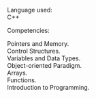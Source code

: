 Language used: <br />
C++


Competencies:

Pointers and Memory. <br />
Control Structures. <br />
Variables and Data Types. <br />
Object-oriented Paradigm. <br />
Arrays. <br />
Functions. <br />
Introduction to Programming. <br />
